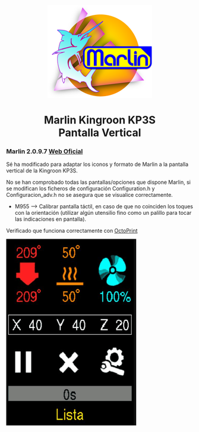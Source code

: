 <p align="center"><img src="buildroot/share/pixmaps/logo/marlin-outrun-nf-500.png" height="250" alt="MarlinFirmware's logo" /></p>

<h1 align="center">Marlin Kingroon KP3S <br/> Pantalla Vertical </h1>

### Marlin 2.0.9.7 [Web Oficial](https://github.com/MarlinFirmware/Marlin)

Sé ha modificado para adaptar los iconos y formato de Marlin a la pantalla vertical de la Kingroon KP3S.

No se han comprobado todas las pantallas/opciones que dispone Marlin, si se modifican los ficheros de configuración Configuration.h y Configuracion_adv.h no se asegura que se visualice correctamente.
- M955 --> Calibrar pantalla táctil, en caso de que no coinciden los toques con la orientación (utilizar algún utensilio fino como un palillo para tocar las indicaciones en pantalla).

Verificado que funciona correctamente con [OctoPrint](https://octoprint.org/)

<img src="pantalla_KingroonKP3S.gif"/>
